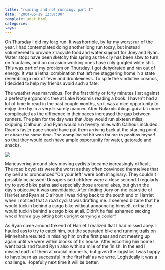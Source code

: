 ```yaml
---
title: "running and not running: part I"
date: "2008-05-19 12:00:00"
template: post.html
categories: 
tags: 
---
```


 On Thursday I did my long run. It was horrible, by far my worst run of the year. I had contemplated doing another long run today, but instead volunteered to provide xtracycle food and water support for Joey and Ryan. Water stops have been sketchy this spring as the city has been slow to turn on fountains, and on occasion working ones have only gurgled white shit. This was part of my problem on Thursday. I got dehydrated and ran out of energy. It was a lethal combination that left me staggering home in a state resembling a mix of fever and drunkenness. To spite the vindictive cosmos, I decided to help my friends avoid such a fate. 

 The weather was marvelous. For the first thirty or forty minutes I sat against a perfectly ergonomic tree at Lake Nokomis reading a book. I haven't had a lot of time to read in the past couple months, so it was a nice opportunity to enjoy the day in a very leisurely manner. After Nokomis things got a bit more complicated as the difference in their paces increased the gap between runners. The plan for the day was that Joey would run sixteen miles, skipping C alhoun, and Ryan would run twenty miles with Calhoun included. Ryan's faster pace should have put them arriving back at the starting point at about the same time. The complicated bit was for me to position myself so that they would each have ample opportunity for water, gatorade and snacks. 

![](http://slowtheory.openphoto.me.s3.amazonaws.com/custom/200805/00003-8b7cf6_800x800.jpg)

 Maneuvering around slow moving cyclists became increasingly difficult. The road bicyclists were the worst as they often convinced themselves that my bell and pronounced "On your left" were both imaginary. They couldn't possibly be passed! Unsupervised children were a close second. I regularly try to avoid bike paths and especially those around lakes, but given the day's objective it was unavoidable. After finding Joey on the east side of Harriet and Ryan at C alhoun I was riding back to the south end of Harriet when I noticed that a road cyclist was drafting me. It seemed bizarre that he would tuck in behind a cargo bike without announcing himself, or that he would tuck in behind a cargo bike at all. Didn't he feel ashamed sucking wheel from a guy sitting bolt upright carrying a cooler? 

 As Ryan came around the end of Harriet I realized that I had missed Joey. I hauled ass to try to catch him, but the separated bike and running trails on Minnehaha resulted in missing him on the first pass and not meeting up again until we were within blocks of his house. After escorting him home I went back and found Ryan also within a mile of the finish. In the end I missed each of them at crucial moments, but given the logistics I was happy to have been as successful in the first half as we were. Logistically it was a challenge. Hopefully next time it will be better.